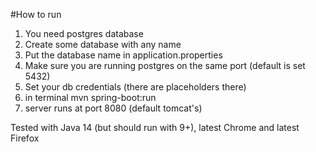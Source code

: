 #How to run
1. You need postgres database
2. Create some database with any name
3. Put the database name in application.properties
4. Make sure you are running postgres on the same port (default is set 5432)
5. Set your db credentials (there are placeholders there)
6. in terminal mvn spring-boot:run
7. server runs at port 8080 (default tomcat's)

Tested with Java 14 (but should run with 9+), 
latest Chrome and latest Firefox 